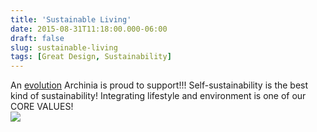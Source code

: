 ```yaml
---
title: 'Sustainable Living'
date: 2015-08-31T11:18:00.000-06:00
draft: false
slug: sustainable-living
tags: [Great Design, Sustainability]
---
```


An [evolution](http://www.nytimes.com/2013/09/18/business/media/a-magazine-for-farm-to-table.html?nl=todaysheadlines&emc=edit_th_20130918&_r=1&) Archinia is proud to support!!! Self-sustainability is the best kind of sustainability! Integrating lifestyle and environment is one of our CORE VALUES!  
![](http://graphics8.nytimes.com/images/2013/09/18/business/FARMER/FARMER-articleLarge.jpg)